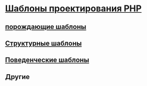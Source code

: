 # [Шаблоны проектирования PHP](https://github.com/bad4iz/design_patterns_in_php)

## [порождающие шаблоны](https://github.com/bad4iz/design_patterns_in_php/tree/master/creational)

## [Структурные шаблоны](https://github.com/bad4iz/design_patterns_in_php/tree/master/structural)

## [Поведенческие шаблоны](https://github.com/bad4iz/design_patterns_in_php/tree/master/behavioral)

## Другие
